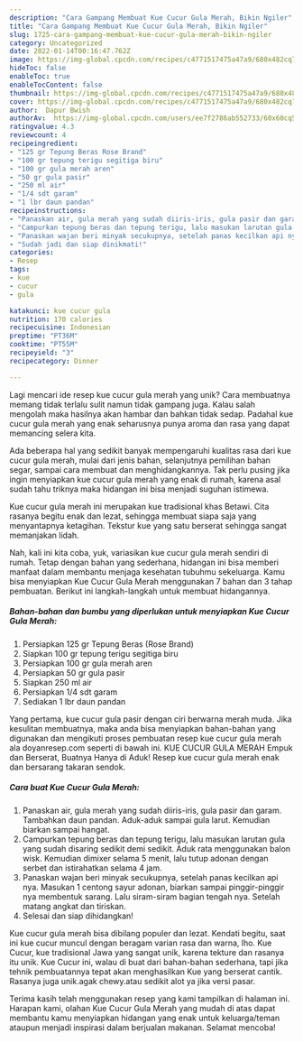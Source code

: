 ```yaml
---
description: "Cara Gampang Membuat Kue Cucur Gula Merah, Bikin Ngiler"
title: "Cara Gampang Membuat Kue Cucur Gula Merah, Bikin Ngiler"
slug: 1725-cara-gampang-membuat-kue-cucur-gula-merah-bikin-ngiler
category: Uncategorized
date: 2022-01-14T00:16:47.762Z
image: https://img-global.cpcdn.com/recipes/c4771517475a47a9/680x482cq70/kue-cucur-gula-merah-foto-resep-utama.jpg
hideToc: false
enableToc: true
enableTocContent: false
thumbnail: https://img-global.cpcdn.com/recipes/c4771517475a47a9/680x482cq70/kue-cucur-gula-merah-foto-resep-utama.jpg
cover: https://img-global.cpcdn.com/recipes/c4771517475a47a9/680x482cq70/kue-cucur-gula-merah-foto-resep-utama.jpg
author:  Dapur Bwish
authorAv:  https://img-global.cpcdn.com/users/ee7f2786ab552733/60x60cq50/avatar.jpg
ratingvalue: 4.3
reviewcount: 4
recipeingredient:
- "125 gr Tepung Beras Rose Brand"
- "100 gr tepung terigu segitiga biru"
- "100 gr gula merah aren"
- "50 gr gula pasir"
- "250 ml air"
- "1/4 sdt garam"
- "1 lbr daun pandan"
recipeinstructions:
- "Panaskan air, gula merah yang sudah diiris-iris, gula pasir dan garam. Tambahkan daun pandan. Aduk-aduk sampai gula larut. Kemudian biarkan sampai hangat."
- "Campurkan tepung beras dan tepung terigu, lalu masukan larutan gula yang sudah disaring sedikit demi sedikit. Aduk rata menggunakan balon wisk. Kemudian dimixer selama 5 menit, lalu tutup adonan dengan serbet dan istirahatkan selama 4 jam."
- "Panaskan wajan beri minyak secukupnya, setelah panas kecilkan api nya. Masukan 1 centong sayur adonan, biarkan sampai pinggir-pinggir nya membentuk sarang. Lalu siram-siram bagian tengah nya. Setelah matang angkat dan tiriskan."
- "Sudah jadi dan siap dinikmati!"
categories:
- Resep
tags:
- kue
- cucur
- gula

katakunci: kue cucur gula 
nutrition: 170 calories
recipecuisine: Indonesian
preptime: "PT36M"
cooktime: "PT55M"
recipeyield: "3"
recipecategory: Dinner

---
```



Lagi mencari ide resep kue cucur gula merah yang unik? Cara membuatnya memang tidak terlalu sulit namun tidak gampang juga. Kalau salah mengolah maka hasilnya akan hambar dan bahkan tidak sedap. Padahal kue cucur gula merah yang enak seharusnya punya aroma dan rasa yang dapat memancing selera kita.


Ada beberapa hal yang sedikit banyak mempengaruhi kualitas rasa dari kue cucur gula merah, mulai dari jenis bahan, selanjutnya pemilihan bahan segar, sampai cara membuat dan menghidangkannya. Tak perlu pusing jika ingin menyiapkan kue cucur gula merah yang enak di rumah, karena asal sudah tahu triknya maka hidangan ini bisa menjadi suguhan istimewa.

Kue cucur gula merah ini merupakan kue tradisional khas Betawi. Cita rasanya begitu enak dan lezat, sehingga membuat siapa saja yang menyantapnya ketagihan. Tekstur kue yang satu berserat sehingga sangat memanjakan lidah.


Nah, kali ini kita coba, yuk, variasikan kue cucur gula merah sendiri di rumah. Tetap dengan bahan yang sederhana, hidangan ini bisa memberi manfaat dalam membantu menjaga kesehatan tubuhmu sekeluarga. Kamu bisa menyiapkan Kue Cucur Gula Merah menggunakan 7 bahan dan 3 tahap pembuatan. Berikut ini langkah-langkah untuk membuat hidangannya.

<!--inarticleads1-->

##### Bahan-bahan dan bumbu yang diperlukan untuk menyiapkan Kue Cucur Gula Merah:

1. Persiapkan 125 gr Tepung Beras (Rose Brand)
1. Siapkan 100 gr tepung terigu segitiga biru
1. Persiapkan 100 gr gula merah aren
1. Persiapkan 50 gr gula pasir
1. Siapkan 250 ml air
1. Persiapkan 1/4 sdt garam
1. Sediakan 1 lbr daun pandan


Yang pertama, kue cucur gula pasir dengan ciri berwarna merah muda. Jika kesulitan membuatnya, maka anda bisa menyiapkan bahan-bahan yang digunakan dan mengikuti proses pembuatan resep kue cucur gula merah ala doyanresep.com seperti di bawah ini. KUE CUCUR GULA MERAH Empuk dan Berserat, Buatnya Hanya di Aduk! Resep kue cucur gula merah enak dan bersarang takaran sendok. 

<!--inarticleads2-->

##### Cara buat Kue Cucur Gula Merah:

1. Panaskan air, gula merah yang sudah diiris-iris, gula pasir dan garam. Tambahkan daun pandan. Aduk-aduk sampai gula larut. Kemudian biarkan sampai hangat.
1. Campurkan tepung beras dan tepung terigu, lalu masukan larutan gula yang sudah disaring sedikit demi sedikit. Aduk rata menggunakan balon wisk. Kemudian dimixer selama 5 menit, lalu tutup adonan dengan serbet dan istirahatkan selama 4 jam.
1. Panaskan wajan beri minyak secukupnya, setelah panas kecilkan api nya. Masukan 1 centong sayur adonan, biarkan sampai pinggir-pinggir nya membentuk sarang. Lalu siram-siram bagian tengah nya. Setelah matang angkat dan tiriskan.
1. Selesai dan siap dihidangkan!

Kue cucur gula merah bisa dibilang populer dan lezat. Kendati begitu, saat ini kue cucur muncul dengan beragam varian rasa dan warna, lho. Kue Cucur, kue tradisional Jawa yang sangat unik, karena tekture dan rasanya itu unik. Kue Cucur ini, walau di buat dari bahan-bahan sederhana, tapi jika tehnik pembuatannya tepat akan menghasilkan Kue yang berserat cantik. Rasanya juga unik.agak chewy.atau sedikit alot ya jika versi pasar. 

Terima kasih telah menggunakan resep yang kami tampilkan di halaman ini. Harapan kami, olahan Kue Cucur Gula Merah yang mudah di atas dapat membantu kamu menyiapkan hidangan yang enak untuk keluarga/teman ataupun menjadi inspirasi dalam berjualan makanan. Selamat mencoba!
